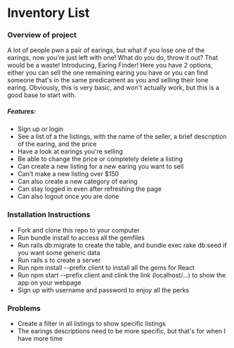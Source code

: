 # Inventory List

### Overview of project
A lot of people pwn a pair of earings, but what if you lose one of the earings, now you're just left with one! What do you do, throw it out? That would be a waste! Introducing, Earing Finder! Here you have 2 options, either you can sell the one remaining earing you have or you can find someone that's in the same predicament as you and selling their lone earing. Obviously, this is very basic, and won't actually work, but this is a good base to start with.

##### Features:
   * Sign up or login
   * See a list of a the listings, with the name of the seller, a brief description of the earing, and the price
   * Have a look at earings you're selling
   * Be able to change the price or completely delete a listing
   * Can create a new listing for a new earing you want to sell
   * Can't make a new listing over $150
   * Can also create a new category of earing
   * Can stay logged in even after refreshing the page
   * Can also logout once you are done

### Installation Instructions
* Fork and clone this repo to your computer
* Run bundle install to access all the gemfiles
* Run rails db:migrate to create the table, and bundle exec rake db:seed if you want some generic data
* Run rails s to create a server
* Run npm install --prefix client to install all the gems for React
* Run npm start --prefix client and clink the link (localhost/...) to show the app on your webpage
* Sign up with username and password to enjoy all the perks

### Problems
* Create a filter in all listings to show specific listings
* The earings descriptions need to be more specific, but that's for when I have more time
<!-- take off fetch in my listing, get it when login and get user -->